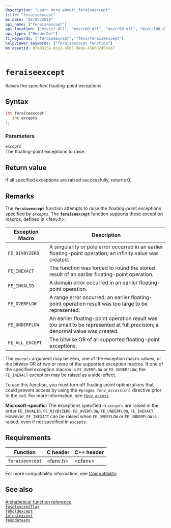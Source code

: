 ```yaml
---
description: "Learn more about: feraiseexcept"
title: "feraiseexcept"
ms.date: "04/05/2018"
api_name: ["feraiseexcept"]
api_location: ["msvcrt.dll", "msvcr80.dll", "msvcr90.dll", "msvcr100.dll", "msvcr100_clr0400.dll", "msvcr110.dll", "msvcr110_clr0400.dll", "msvcr120.dll", "msvcr120_clr0400.dll", "ucrtbase.dll"]
api_type: ["HeaderDef"]
f1_keywords: ["feraiseexcept", "fenv/feraiseexcept"]
helpviewer_keywords: ["feraiseexcept function"]
ms.assetid: 87e89151-83c2-4563-9a9a-45666245d437
---
```

# `feraiseexcept`

Raises the specified floating-point exceptions.

## Syntax

```C
int feraiseexcept(
   int excepts
);
```

### Parameters

*`excepts`*\
The floating-point exceptions to raise.

## Return value

If all specified exceptions are raised successfully, returns 0.

## Remarks

The **`feraiseexcept`** function attempts to raise the floating-point exceptions specified by *`excepts`*.   The **`feraiseexcept`** function supports these exception macros, defined in \<fenv.h>:

|Exception Macro|Description|
|---------------------|-----------------|
|`FE_DIVBYZERO`|A singularity or pole error occurred in an earlier floating-point operation; an infinity value was created.|
|`FE_INEXACT`|The function was forced to round the stored result of an earlier floating-point operation.|
|`FE_INVALID`|A domain error occurred in an earlier floating-point operation.|
|`FE_OVERFLOW`|A range error occurred; an earlier floating-point operation result was too large to be represented.|
|`FE_UNDERFLOW`|An earlier floating-point operation result was too small to be represented at full precision; a denormal value was created.|
|`FE_ALL_EXCEPT`|The bitwise OR of all supported floating-point exceptions.|

The *`excepts`* argument may be zero, one of the exception macro values, or the bitwise OR of two or more of the supported exception macros. If one of the specified exception macros is `FE_OVERFLOW` or `FE_UNDERFLOW`, the `FE_INEXACT` exception may be raised as a side-effect.

To use this function, you must turn off floating-point optimizations that could prevent access by using the `#pragma fenv_access(on)` directive prior to the call. For more information, see [`fenv_access`](../../preprocessor/fenv-access.md).

**Microsoft-specific:** The exceptions specified in *`excepts`* are raised in the order `FE_INVALID`, `FE_DIVBYZERO`, `FE_OVERFLOW`, `FE_UNDERFLOW`, `FE_INEXACT`. However, `FE_INEXACT` can be raised when `FE_OVERFLOW` or `FE_UNDERFLOW` is raised, even if not specified in *`excepts`*.

## Requirements

|Function|C header|C++ header|
|--------------|--------------|------------------|
|`feraiseexcept`|\<fenv.h>|\<cfenv>|

For more compatibility information, see [Compatibility](../compatibility.md).

## See also

[Alphabetical function reference](crt-alphabetical-function-reference.md)\
[`fesetexceptflag`](fesetexceptflag2.md)\
[`feholdexcept`](feholdexcept2.md)\
[`fetestexcept`](fetestexcept1.md)\
[`feupdateenv`](feupdateenv.md)
